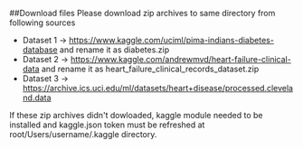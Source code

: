 ##Download files
Please download zip archives to same directory from following sources
- Dataset 1 ->  https://www.kaggle.com/uciml/pima-indians-diabetes-database  and rename it as diabetes.zip
- Dataset 2 -> https://www.kaggle.com/andrewmvd/heart-failure-clinical-data and rename it as heart_failure_clinical_records_dataset.zip
- Dataset 3 -> https://archive.ics.uci.edu/ml/datasets/heart+disease/processed.cleveland.data

If these zip archives didn't dowloaded, kaggle module needed to be installed and kaggle.json token must be refreshed at 
root/Users/username/.kaggle directory.






